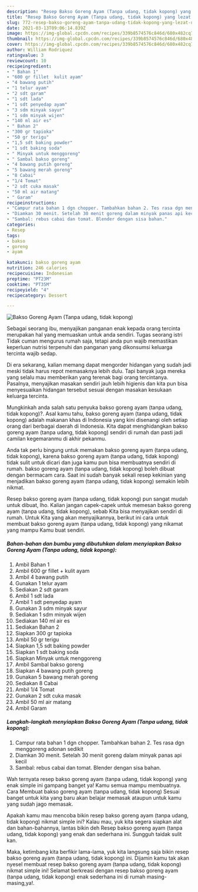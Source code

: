 ```yaml
---
description: "Resep Bakso Goreng Ayam (Tanpa udang, tidak kopong) yang lezat Untuk Jualan"
title: "Resep Bakso Goreng Ayam (Tanpa udang, tidak kopong) yang lezat Untuk Jualan"
slug: 772-resep-bakso-goreng-ayam-tanpa-udang-tidak-kopong-yang-lezat-untuk-jualan
date: 2021-03-13T09:06:14.839Z
image: https://img-global.cpcdn.com/recipes/339b8574576c846d/680x482cq70/bakso-goreng-ayam-tanpa-udang-tidak-kopong-foto-resep-utama.jpg
thumbnail: https://img-global.cpcdn.com/recipes/339b8574576c846d/680x482cq70/bakso-goreng-ayam-tanpa-udang-tidak-kopong-foto-resep-utama.jpg
cover: https://img-global.cpcdn.com/recipes/339b8574576c846d/680x482cq70/bakso-goreng-ayam-tanpa-udang-tidak-kopong-foto-resep-utama.jpg
author: William Rodriquez
ratingvalue: 3
reviewcount: 10
recipeingredient:
- " Bahan 1"
- "600 gr fillet  kulit ayam"
- "4 bawang putih"
- "1 telur ayam"
- "2 sdt garam"
- "1 sdt lada"
- "1 sdt penyedap ayam"
- "3 sdm minyak sayur"
- "1 sdm minyak wijen"
- "140 ml air es"
- " Bahan 2"
- "300 gr tapioka"
- "50 gr terigu"
- "1,5 sdt baking powder"
- "1 sdt baking soda"
- " Minyak untuk menggoreng"
- " Sambal bakso goreng"
- "4 bawang putih goreng"
- "5 bawang merah goreng"
- "8 Cabai"
- "1/4 Tomat"
- "2 sdt cuka masak"
- "50 ml air matang"
- " Garam"
recipeinstructions:
- "Campur rata bahan 1 dgn chopper. Tambahkan bahan 2. Tes rasa dgn menggoreng adonan sedikit"
- "Diamkan 30 menit. Setelah 30 menit goreng dalam minyak panas api kecil"
- "Sambal: rebus cabai dan tomat. Blender dengan sisa bahan."
categories:
- Resep
tags:
- bakso
- goreng
- ayam

katakunci: bakso goreng ayam 
nutrition: 246 calories
recipecuisine: Indonesian
preptime: "PT23M"
cooktime: "PT35M"
recipeyield: "4"
recipecategory: Dessert

---
```



![Bakso Goreng Ayam (Tanpa udang, tidak kopong)](https://img-global.cpcdn.com/recipes/339b8574576c846d/680x482cq70/bakso-goreng-ayam-tanpa-udang-tidak-kopong-foto-resep-utama.jpg)

Sebagai seorang ibu, menyajikan panganan enak kepada orang tercinta merupakan hal yang memuaskan untuk anda sendiri. Tugas seorang istri Tidak cuman mengurus rumah saja, tetapi anda pun wajib memastikan keperluan nutrisi terpenuhi dan panganan yang dikonsumsi keluarga tercinta wajib sedap.

Di era  sekarang, kalian memang dapat mengorder hidangan yang sudah jadi meski tidak harus repot memasaknya lebih dulu. Tapi banyak juga mereka yang selalu mau memberikan yang terenak bagi orang tercintanya. Pasalnya, menyajikan masakan sendiri jauh lebih higienis dan kita pun bisa menyesuaikan hidangan tersebut sesuai dengan masakan kesukaan keluarga tercinta. 



Mungkinkah anda salah satu penyuka bakso goreng ayam (tanpa udang, tidak kopong)?. Asal kamu tahu, bakso goreng ayam (tanpa udang, tidak kopong) adalah makanan khas di Indonesia yang kini disenangi oleh setiap orang dari berbagai daerah di Indonesia. Kita dapat menghidangkan bakso goreng ayam (tanpa udang, tidak kopong) sendiri di rumah dan pasti jadi camilan kegemaranmu di akhir pekanmu.

Anda tak perlu bingung untuk memakan bakso goreng ayam (tanpa udang, tidak kopong), karena bakso goreng ayam (tanpa udang, tidak kopong) tidak sulit untuk dicari dan juga kamu pun bisa membuatnya sendiri di rumah. bakso goreng ayam (tanpa udang, tidak kopong) boleh dibuat dengan bermacam cara. Saat ini sudah banyak sekali resep kekinian yang menjadikan bakso goreng ayam (tanpa udang, tidak kopong) semakin lebih nikmat.

Resep bakso goreng ayam (tanpa udang, tidak kopong) pun sangat mudah untuk dibuat, lho. Kalian jangan capek-capek untuk memesan bakso goreng ayam (tanpa udang, tidak kopong), sebab Kita bisa menyajikan sendiri di rumah. Untuk Kita yang akan menyajikannya, berikut ini cara untuk membuat bakso goreng ayam (tanpa udang, tidak kopong) yang nikamat yang mampu Kamu buat sendiri.

<!--inarticleads1-->

##### Bahan-bahan dan bumbu yang dibutuhkan dalam menyiapkan Bakso Goreng Ayam (Tanpa udang, tidak kopong):

1. Ambil  Bahan 1
1. Ambil 600 gr fillet + kulit ayam
1. Ambil 4 bawang putih
1. Gunakan 1 telur ayam
1. Sediakan 2 sdt garam
1. Ambil 1 sdt lada
1. Ambil 1 sdt penyedap ayam
1. Gunakan 3 sdm minyak sayur
1. Sediakan 1 sdm minyak wijen
1. Sediakan 140 ml air es
1. Sediakan  Bahan 2
1. Siapkan 300 gr tapioka
1. Ambil 50 gr terigu
1. Siapkan 1,5 sdt baking powder
1. Siapkan 1 sdt baking soda
1. Siapkan  Minyak untuk menggoreng
1. Ambil  Sambal bakso goreng
1. Siapkan 4 bawang putih goreng
1. Gunakan 5 bawang merah goreng
1. Sediakan 8 Cabai
1. Ambil 1/4 Tomat
1. Gunakan 2 sdt cuka masak
1. Ambil 50 ml air matang
1. Ambil  Garam




<!--inarticleads2-->

##### Langkah-langkah menyiapkan Bakso Goreng Ayam (Tanpa udang, tidak kopong):

1. Campur rata bahan 1 dgn chopper. Tambahkan bahan 2. Tes rasa dgn menggoreng adonan sedikit
1. Diamkan 30 menit. Setelah 30 menit goreng dalam minyak panas api kecil
1. Sambal: rebus cabai dan tomat. Blender dengan sisa bahan.




Wah ternyata resep bakso goreng ayam (tanpa udang, tidak kopong) yang enak simple ini gampang banget ya! Kamu semua mampu membuatnya. Cara Membuat bakso goreng ayam (tanpa udang, tidak kopong) Sesuai banget untuk kita yang baru akan belajar memasak ataupun untuk kamu yang sudah jago memasak.

Apakah kamu mau mencoba bikin resep bakso goreng ayam (tanpa udang, tidak kopong) nikmat simple ini? Kalau mau, yuk kita segera siapkan alat dan bahan-bahannya, lantas bikin deh Resep bakso goreng ayam (tanpa udang, tidak kopong) yang enak dan sederhana ini. Sungguh taidak sulit kan. 

Maka, ketimbang kita berfikir lama-lama, yuk kita langsung saja bikin resep bakso goreng ayam (tanpa udang, tidak kopong) ini. Dijamin kamu tak akan nyesel membuat resep bakso goreng ayam (tanpa udang, tidak kopong) nikmat simple ini! Selamat berkreasi dengan resep bakso goreng ayam (tanpa udang, tidak kopong) enak sederhana ini di rumah masing-masing,ya!.

